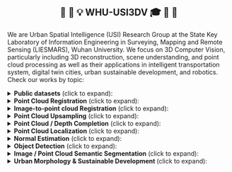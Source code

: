 <h2 align="center"> <p> 🎉 🎊 💡 WHU-USI3DV 🎓 👋 👏 </p></h2>

We are Urban Spatial Intelligence (USI) Research Group at the State Key Laboratory of Information Engineering in Surveying, Mapping and Remote Sensing (LIESMARS), Wuhan University. We focus on 3D Computer Vision, particularly including 3D reconstruction, scene understanding, and point cloud processing as well as their applications in intelligent transportation system, digital twin cities, urban sustainable development, and robotics. Check our works by topic:

<details>
  <summary><strong>Public datasets</strong> (click to expand):</summary>
  
  - 📂 [WHU-TLS](https://github.com/WHU-USI3DV/WHU-TLS) ![Github stars](https://img.shields.io/github/stars/WHU-USI3DV/WHU-TLS.svg) : TLS PC registration benchmark covering 11 scenarios;
  - 📂 [WHU-Helmet](https://github.com/kafeiyin00/WHU-HelmetDataset) ![Github stars](https://img.shields.io/github/stars/kafeiyin00/WHU-HelmetDataset.svg) : A helmet-based multi-sensor SLAM benchmark;
  - 📂 [WHU-Urban-3D](https://whu3d.com/) : ALS/MLS semantic/instance segmentation benchmark;
  - 📂 [WHU-Railway3D](https://github.com/WHU-USI3DV/WHU-Railway3D) ![Github stars](https://img.shields.io/github/stars/WHU-USI3DV/WHU-Railway3D.svg) : Semantic segmentation benchmark for railway scenario;
</details>

<details>
  <summary><strong>Point Cloud Registration</strong> (click to expand):</summary>
  
  - 📂 [BSC (ISPRS J'17)](https://github.com/YuePanEdward/GH-ICP/blob/master/include/binary_feature_extraction.hpp) ![Github stars](https://img.shields.io/github/stars/YuePanEdward/GH-ICP.svg) : A handcrafted point cloud local descriptor utilizing CPU;
  - 📂 [YOHO (ACM MM'22)](https://github.com/HpWang-whu/YOHO) ![Github stars](https://img.shields.io/github/stars/HpWang-whu/YOHO.svg) : A learning-based point cloud local rotation-equivariant descriptor;
  - 📂 [RoReg (TPAMI'23)](https://github.com/HpWang-whu/RoReg) ![Github stars](https://img.shields.io/github/stars/HpWang-whu/RoReg.svg) : Utilizing rotation-equivariance in the whole pipeline of pairwise registration;
  - 📂 [SGHR (CVPR'23)](https://github.com/WHU-USI3DV/SGHR) ![Github stars](https://img.shields.io/github/stars/WHU-USI3DV/SGHR.svg) : A simple multiview pc registration baseline;
  - 📂 [MSReg (IEEE TGRS'24)](https://github.com/WHU-USI3DV/MSReg) ![Github stars](https://img.shields.io/github/stars/WHU-USI3DV/MSReg.svg) : Fast 4DOF registration of MLS and stereo point clouds;
</details>

<details>
  <summary><strong>Image-to-point cloud Registration</strong> (click to expand):</summary>
  
  - 📂 [FreeReg (ICLR'24)](https://github.com/WHU-USI3DV/FreeReg) ![Github stars](https://img.shields.io/github/stars/WHU-USI3DV/FreeReg.svg) : FreeReg extracts cross-modality features from pretrained diffusion models and monocular depth estimators for accurate zero-shot image-to-point cloud registration;
  - 📂 [CoFiI2P (Arxiv'23)](https://github.com/WHU-USI3DV/CoFiI2P) ![Github stars](https://img.shields.io/github/stars/WHU-USI3DV/CoFiI2P.svg) : CoFiI2P is a coarse-to-fine framework for image-to-point cloud registration task;
</details>

<details>
  <summary><strong>Point Cloud Upsampling</strong> (click to expand):</summary>
  
  - 📂 [PC2-PU (ACM MM'22)](https://github.com/chenlongwhu/PC2-PU) ![Github stars](https://img.shields.io/github/stars/chenlongwhu/PC2-PU.svg) : A transformer-based point cloud upsampling baseline;
</details>

<details>
  <summary><strong>Point Cloud / Depth Completion</strong> (click to expand):</summary>
  
  - 📂 [KT-Net (AAAI'23)](https://github.com/a4152684/KT-Net) ![Github stars](https://img.shields.io/github/stars/a4152684/KT-Net.svg) : A transformer-based point cloud completion baseline;
  - 📂 [SparseDC (Information Fusion'24)](https://github.com/WHU-USI3DV/SparseDC) ![Github stars](https://img.shields.io/github/stars/WHU-USI3DV/SparseDC.svg) : Depth Completion from sparse and non-uniform inputs;
  - 📂 [EGIInet (ECCV'24)](https://github.com/WHU-USI3DV/EGIInet) ![Github stars](https://img.shields.io/github/stars/WHU-USI3DV/EGIInet.svg) : Single view image guided point cloud completion framework;
</details>

<details>
  <summary><strong>Point Cloud Localization</strong> (click to expand):</summary>
  
  - 📂 [PatchAugNet (ISPRS J'23)](https://github.com/WHU-USI3DV/PatchAugNet) ![Github stars](https://img.shields.io/github/stars/WHU-USI3DV/PatchAugNet.svg) : A cross-platform pc localization baseline;
</details>

<details>
  <summary><strong>Normal Estimation</strong> (click to expand):</summary>
  
  - 📂 [AdaFit (ICCV'21)](https://github.com/Runsong123/AdaFit) ![Github stars](https://img.shields.io/github/stars/Runsong123/AdaFit.svg) : Rethinking pc normal estimation;
</details>

<details>
  <summary><strong>Object Detection</strong> (click to expand):</summary>
  
  - 📂 [ME-Net (JAG'23)](https://github.com/WHU-USI3DV/MENet) ![Github stars](https://img.shields.io/github/stars/WHU-USI3DV/MENet.svg) : Objection detection utilizing both image and Lidar from mobile platform;
</details>

<details>
  <summary><strong>Image / Point Cloud Semantic Segmentation</strong> (click to expand):</summary>
  
  - 📂 [Mobile-Seed (RAL'24)](https://github.com/WHU-USI3DV/Mobile-Seed) ![Github stars](https://img.shields.io/github/stars/WHU-USI3DV/Mobile-Seed.svg) : An online framework for simultaneous semantic segmentation and boundary detection on compact robots;
</details>

<details>
  <summary><strong> Urban Morphology & Sustainable Development </strong> (click to expand):</summary>
  
  - 📂 [3DBIE-SolarPV (Applied Energy‘24)](https://github.com/WHU-USI3DV/3DBIE-SolarPV) ![Github stars](https://img.shields.io/github/stars/WHU-USI3DV/3DBIE-SolarPV.svg) : City-scale solar PV potential estimation on 3D buildings using multi-source RS data: A case study in Wuhan, China;
</details>




